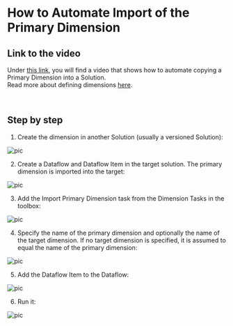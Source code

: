 

# How to Automate Import of the Primary Dimension

## Link to the video

Under [this link](https://profitbasedocs.blob.core.windows.net/videos/Dimension%20-%20Import%20Primary%20Dimension.mp4), you will find a video that shows how to automate copying a Primary Dimension into a Solution.  
Read more about defining dimensions [here](../../dimensions.md).

<br/>

## Step by step

1. Create the dimension in another Solution (usually a versioned Solution):

![pic](https://profitbasedocs.blob.core.windows.net/images/primDim%20(0).png)

2. Create a Dataflow and Dataflow Item in the target solution. The primary dimension is imported into the target:

![pic](https://profitbasedocs.blob.core.windows.net/images/primDim%20(1).png)

3. Add the Import Primary Dimension task from the Dimension Tasks in the toolbox:

![pic](https://profitbasedocs.blob.core.windows.net/images/primDim%20(2).png)

4. Specify the name of the primary dimension and optionally the name of the target dimension. If no target dimension is specified, it is assumed to equal the name of the primary dimension:

![pic](https://profitbasedocs.blob.core.windows.net/images/primDim%20(3).png)

5. Add the Dataflow Item to the Dataflow:

![pic](https://profitbasedocs.blob.core.windows.net/images/primDim%20(4).png)

6. Run it:

![pic](https://profitbasedocs.blob.core.windows.net/images/primDim%20(6).png)
